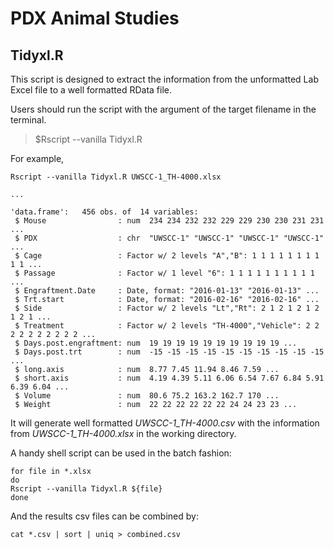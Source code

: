 # PDX Animal Studies

## Tidyxl.R

This script is designed to extract the information from the unformatted Lab Excel file to a well formatted RData file.

Users should run the script with the argument of the target filename in the terminal.


> $Rscript --vanilla Tidyxl.R


For example,
```{shell}
Rscript --vanilla Tidyxl.R UWSCC-1_TH-4000.xlsx

...

'data.frame':	456 obs. of  14 variables:
 $ Mouse                : num  234 234 232 232 229 229 230 230 231 231 ...
 $ PDX                  : chr  "UWSCC-1" "UWSCC-1" "UWSCC-1" "UWSCC-1" ...
 $ Cage                 : Factor w/ 2 levels "A","B": 1 1 1 1 1 1 1 1 1 1 ...
 $ Passage              : Factor w/ 1 level "6": 1 1 1 1 1 1 1 1 1 1 ...
 $ Engraftment.Date     : Date, format: "2016-01-13" "2016-01-13" ...
 $ Trt.start            : Date, format: "2016-02-16" "2016-02-16" ...
 $ Side                 : Factor w/ 2 levels "Lt","Rt": 2 1 2 1 2 1 2 1 2 1 ...
 $ Treatment            : Factor w/ 2 levels "TH-4000","Vehicle": 2 2 2 2 2 2 2 2 2 2 ...
 $ Days.post.engraftment: num  19 19 19 19 19 19 19 19 19 19 ...
 $ Days.post.trt        : num  -15 -15 -15 -15 -15 -15 -15 -15 -15 -15 ...
 $ long.axis            : num  8.77 7.45 11.94 8.46 7.59 ...
 $ short.axis           : num  4.19 4.39 5.11 6.06 6.54 7.67 6.84 5.91 6.39 6.04 ...
 $ Volume               : num  80.6 75.2 163.2 162.7 170 ...
 $ Weight               : num  22 22 22 22 22 22 24 24 23 23 ...
```

It will generate well formatted *UWSCC-1_TH-4000.csv* with the information from *UWSCC-1_TH-4000.xlsx* in the working directory.

A handy shell script can be used in the batch fashion:

```{shell}
for file in *.xlsx
do
Rscript --vanilla Tidyxl.R ${file}
done
```
And the results csv files can be combined by:

```{shell}
cat *.csv | sort | uniq > combined.csv
```
